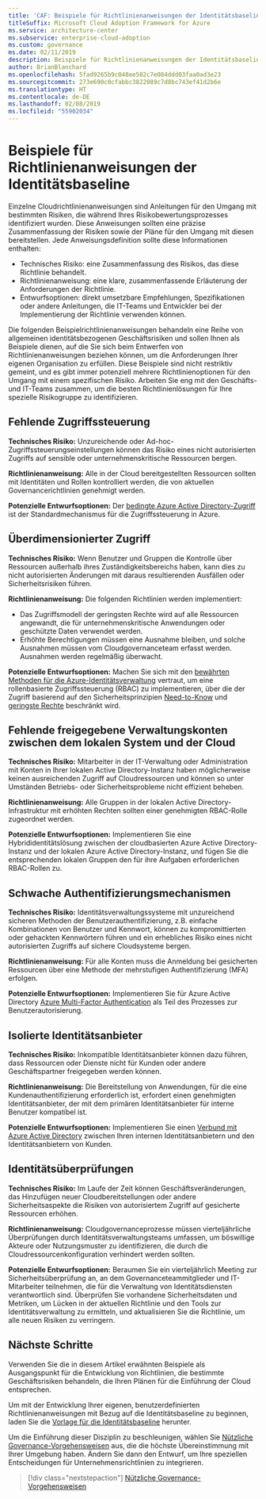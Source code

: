 ```yaml
---
title: 'CAF: Beispiele für Richtlinienanweisungen der Identitätsbaseline'
titleSuffix: Microsoft Cloud Adoption Framework for Azure
ms.service: architecture-center
ms.subservice: enterprise-cloud-adoption
ms.custom: governance
ms.date: 02/11/2019
description: Beispiele für Richtlinienanweisungen der Identitätsbaseline
author: BrianBlanchard
ms.openlocfilehash: 5fad9265b9c048ee502c7e084ddd03faa0ad3e23
ms.sourcegitcommit: 273e690c0cfabbc3822089c7d8bc743ef41d2b6e
ms.translationtype: HT
ms.contentlocale: de-DE
ms.lasthandoff: 02/08/2019
ms.locfileid: "55902034"
---
```

# <a name="identity-baseline-sample-policy-statements"></a>Beispiele für Richtlinienanweisungen der Identitätsbaseline

Einzelne Cloudrichtlinienanweisungen sind Anleitungen für den Umgang mit bestimmten Risiken, die während Ihres Risikobewertungsprozesses identifiziert wurden. Diese Anweisungen sollten eine präzise Zusammenfassung der Risiken sowie der Pläne für den Umgang mit diesen bereitstellen. Jede Anweisungsdefinition sollte diese Informationen enthalten:

- Technisches Risiko: eine Zusammenfassung des Risikos, das diese Richtlinie behandelt.
- Richtlinienanweisung: eine klare, zusammenfassende Erläuterung der Anforderungen der Richtlinie.
- Entwurfsoptionen: direkt umsetzbare Empfehlungen, Spezifikationen oder andere Anleitungen, die IT-Teams und Entwickler bei der Implementierung der Richtlinie verwenden können.

Die folgenden Beispielrichtlinienanweisungen behandeln eine Reihe von allgemeinen identitätsbezogenen Geschäftsrisiken und sollen Ihnen als Beispiele dienen, auf die Sie sich beim Entwerfen von Richtlinienanweisungen beziehen können, um die Anforderungen Ihrer eigenen Organisation zu erfüllen. Diese Beispiele sind nicht restriktiv gemeint, und es gibt immer potenziell mehrere Richtlinienoptionen für den Umgang mit einem spezifischen Risiko. Arbeiten Sie eng mit den Geschäfts- und IT-Teams zusammen, um die besten Richtlinienlösungen für Ihre spezielle Risikogruppe zu identifizieren.

## <a name="lack-of-access-controls"></a>Fehlende Zugriffssteuerung

**Technisches Risiko:** Unzureichende oder Ad-hoc-Zugriffssteuerungseinstellungen können das Risiko eines nicht autorisierten Zugriffs auf sensible oder unternehmenskritische Ressourcen bergen.

**Richtlinienanweisung:** Alle in der Cloud bereitgestellten Ressourcen sollten mit Identitäten und Rollen kontrolliert werden, die von aktuellen Governancerichtlinien genehmigt werden.

**Potenzielle Entwurfsoptionen:** Der [bedingte Azure Active Directory-Zugriff](/azure/active-directory/conditional-access/overview) ist der Standardmechanismus für die Zugriffssteuerung in Azure.

## <a name="overprovisioned-access"></a>Überdimensionierter Zugriff

**Technisches Risiko:** Wenn Benutzer und Gruppen die Kontrolle über Ressourcen außerhalb ihres Zuständigkeitsbereichs haben, kann dies zu nicht autorisierten Änderungen mit daraus resultierenden Ausfällen oder Sicherheitsrisiken führen.

**Richtlinienanweisung:** Die folgenden Richtlinien werden implementiert:

- Das Zugriffsmodell der geringsten Rechte wird auf alle Ressourcen angewandt, die für unternehmenskritische Anwendungen oder geschützte Daten verwendet werden.
- Erhöhte Berechtigungen müssen eine Ausnahme bleiben, und solche Ausnahmen müssen vom Cloudgovernanceteam erfasst werden. Ausnahmen werden regelmäßig überwacht.

**Potenzielle Entwurfsoptionen:** Machen Sie sich mit den [bewährten Methoden für die Azure-Identitätsverwaltung](/azure/security/azure-security-identity-management-best-practices) vertraut, um eine rollenbasierte Zugriffssteuerung (RBAC) zu implementieren, über die der Zugriff basierend auf den Sicherheitsprinzipien [Need-to-Know](https://wikipedia.org/wiki/Need_to_know) und [geringste Rechte](https://wikipedia.org/wiki/Principle_of_least_privilege) beschränkt wird.

## <a name="lack-of-shared-management-accounts-between-on-premises-and-the-cloud"></a>Fehlende freigegebene Verwaltungskonten zwischen dem lokalen System und der Cloud

**Technisches Risiko:** Mitarbeiter in der IT-Verwaltung oder Administration mit Konten in Ihrer lokalen Active Directory-Instanz haben möglicherweise keinen ausreichenden Zugriff auf Cloudressourcen und können so unter Umständen Betriebs- oder Sicherheitsprobleme nicht effizient beheben.

**Richtlinienanweisung:** Alle Gruppen in der lokalen Active Directory-Infrastruktur mit erhöhten Rechten sollten einer genehmigten RBAC-Rolle zugeordnet werden.

**Potenzielle Entwurfsoptionen:** Implementieren Sie eine Hybrididentitätslösung zwischen der cloudbasierten Azure Active Directory-Instanz und der lokalen Azure Active Directory-Instanz, und fügen Sie die entsprechenden lokalen Gruppen den für ihre Aufgaben erforderlichen RBAC-Rollen zu.

## <a name="weak-authentication-mechanisms"></a>Schwache Authentifizierungsmechanismen

**Technisches Risiko:** Identitätsverwaltungssysteme mit unzureichend sicheren Methoden der Benutzerauthentifizierung, z.B. einfache Kombinationen von Benutzer und Kennwort, können zu kompromittierten oder gehackten Kennwörtern führen und ein erhebliches Risiko eines nicht autorisierten Zugriffs auf sichere Cloudsysteme bergen.

**Richtlinienanweisung:** Für alle Konten muss die Anmeldung bei gesicherten Ressourcen über eine Methode der mehrstufigen Authentifizierung (MFA) erfolgen.

**Potenzielle Entwurfsoptionen:** Implementieren Sie für Azure Active Directory [Azure Multi-Factor Authentication](/azure/active-directory/authentication/concept-mfa-howitworks) als Teil des Prozesses zur Benutzerautorisierung.

## <a name="isolated-identity-providers"></a>Isolierte Identitätsanbieter

**Technisches Risiko:** Inkompatible Identitätsanbieter können dazu führen, dass Ressourcen oder Dienste nicht für Kunden oder andere Geschäftspartner freigegeben werden können.

**Richtlinienanweisung:** Die Bereitstellung von Anwendungen, für die eine Kundenauthentifizierung erforderlich ist, erfordert einen genehmigten Identitätsanbieter, der mit dem primären Identitätsanbieter für interne Benutzer kompatibel ist.

**Potenzielle Entwurfsoptionen:** Implementieren Sie einen [Verbund mit Azure Active Directory](/azure/active-directory/hybrid/whatis-fed) zwischen Ihren internen Identitätsanbietern und den Identitätsanbietern von Kunden.

## <a name="identity-reviews"></a>Identitätsüberprüfungen

**Technisches Risiko:** Im Laufe der Zeit können Geschäftsveränderungen, das Hinzufügen neuer Cloudbereitstellungen oder andere Sicherheitsaspekte die Risiken von autorisiertem Zugriff auf gesicherte Ressourcen erhöhen.

**Richtlinienanweisung:** Cloudgovernanceprozesse müssen vierteljährliche Überprüfungen durch Identitätsverwaltungsteams umfassen, um böswillige Akteure oder Nutzungsmuster zu identifizieren, die durch die Cloudressourcenkonfiguration verhindert werden sollten.

**Potenzielle Entwurfsoptionen:** Beraumen Sie ein vierteljährlich Meeting zur Sicherheitsüberprüfung an, an dem Governanceteammitglieder und IT-Mitarbeiter teilnehmen, die für die Verwaltung von Identitätsdiensten verantwortlich sind. Überprüfen Sie vorhandene Sicherheitsdaten und Metriken, um Lücken in der aktuellen Richtlinie und den Tools zur Identitätsverwaltung zu ermitteln, und aktualisieren Sie die Richtlinie, um alle neuen Risiken zu verringern.

## <a name="next-steps"></a>Nächste Schritte

Verwenden Sie die in diesem Artikel erwähnten Beispiele als Ausgangspunkt für die Entwicklung von Richtlinien, die bestimmte Geschäftsrisiken behandeln, die Ihren Plänen für die Einführung der Cloud entsprechen.

Um mit der Entwicklung Ihrer eigenen, benutzerdefinierten Richtlinienanweisungen mit Bezug auf die Identitätsbaseline zu beginnen, laden Sie die [Vorlage für die Identitätsbaseline](template.md) herunter.

Um die Einführung dieser Disziplin zu beschleunigen, wählen Sie [Nützliche Governance-Vorgehensweisen](../journeys/overview.md) aus, die die höchste Übereinstimmung mit Ihrer Umgebung haben. Ändern Sie dann den Entwurf, um Ihre speziellen Entscheidungen für Unternehmensrichtlinien zu integrieren.

> [!div class="nextstepaction"]
> [Nützliche Governance-Vorgehensweisen](../journeys/overview.md)